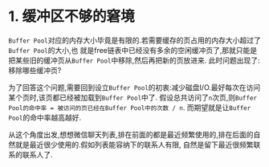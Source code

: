 # 1. 缓冲区不够的窘境

`Buffer Pool`对应的内存大小毕竟是有限的.若需要缓存的页占用的内存大小超过了`Buffer Pool`的大小,也
就是free链表中已经没有多余的空闲缓冲页了,那就只能是把某些旧的缓冲页从`Buffer Pool`中移除,然后再把新的页放进来.
此时问题出现了: 移除哪些缓冲页?

为了回答这个问题,需要回到设立`Buffer Pool`的初衷:减少磁盘I/O.最好每次在访问某个页时,该页都已经被加载到`Buffer Pool`中了.
假设总共访问了`n`次页,则`Buffer Pool的命中率 = 被访问的页已经在Buffer Pool中的次数 / n`.
而期望就是让`Buffer Pool`的命中率越高越好.

从这个角度出发,想想微信聊天列表,排在前面的都是最近频繁使用的,排在后面的自然就是最近很少使用的.假如列表能容纳下的联系人有限,
自然是留下最近很频繁联系的联系人了.
